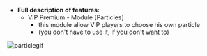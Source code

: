 * **Full description of features:**   
  - VIP Premium - Module [Particles]
    - this module allow VIP players to choose his own particle
    - (you don't have to use it, if you don't want to)

![particlegif](https://user-images.githubusercontent.com/64224908/124888402-5c54f880-dfd6-11eb-8baf-d6031faf6539.gif)
